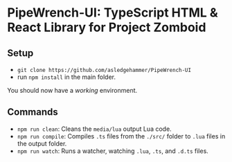 # PipeWrench-UI: TypeScript HTML & React Library for Project Zomboid
## Setup
- `git clone https://github.com/asledgehammer/PipeWrench-UI`
- run `npm install` in the main folder.

You should now have a _working_ environment.

## Commands
- `npm run clean`: Cleans the `media/lua` output Lua code.
- `npm run compile`: Compiles `.ts` files from the `./src/` folder to `.lua` files in the output folder.
- `npm run watch`: Runs a watcher, watching `.lua`, `.ts`, and `.d.ts` files.
